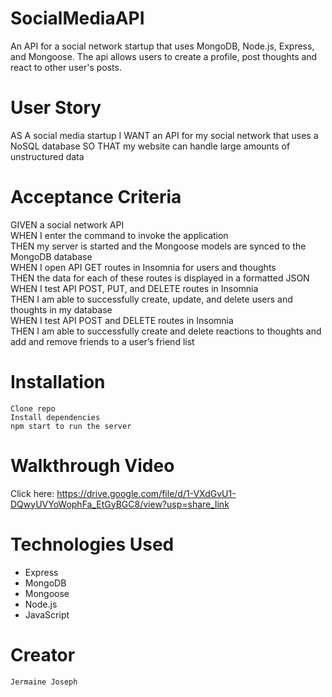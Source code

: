 # SocialMediaAPI
An API for a social network startup that uses MongoDB, Node.js, Express, and Mongoose. The api allows users to create a profile, post thoughts and react to other user's posts.

# User Story
AS A social media startup
I WANT an API for my social network that uses a NoSQL database
SO THAT my website can handle large amounts of unstructured data

# Acceptance Criteria
GIVEN a social network API </br>
WHEN I enter the command to invoke the application</br>
THEN my server is started and the Mongoose models are synced to the MongoDB database</br>
WHEN I open API GET routes in Insomnia for users and thoughts</br>
THEN the data for each of these routes is displayed in a formatted JSON</br>
WHEN I test API POST, PUT, and DELETE routes in Insomnia</br>
THEN I am able to successfully create, update, and delete users and thoughts in my database</br>
WHEN I test API POST and DELETE routes in Insomnia</br>
THEN I am able to successfully create and delete reactions to thoughts and add and remove friends to a user’s friend list</br>

# Installation
    Clone repo
    Install dependencies
    npm start to run the server

# Walkthrough Video
Click here:
https://drive.google.com/file/d/1-VXdGvU1-DQwyUVYoWophFa_EtGyBGC8/view?usp=share_link

# Technologies Used
* Express
* MongoDB
* Mongoose
* Node.js
* JavaScript 

# Creator
    Jermaine Joseph
